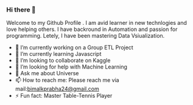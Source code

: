 ### Hi there 👋

Welcome to my Github Profile . I am avid learner in new technlogies and love helping others. I have backround in Automation and passion for programming.
Letely, I have been mastering Data Vsiualization. 


- 🔭 I’m currently working on a Group ETL Project
- 🌱 I’m currently learning Javascript
- 👯 I’m looking to collaborate on Kaggle
- 🤔 I’m looking for help with  Machine Learning
- 💬 Ask me about Universe
- 📫 How to reach me: Please reach me via mail:bimalkprabha24@gmail.com
- ⚡ Fun fact: Master Table-Tennis Player

